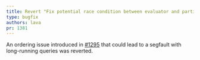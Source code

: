 ```yaml
---
title: Revert "Fix potential race condition between evaluator and partition"
type: bugfix
authors: lava
pr: 1381
---
```


An ordering issue introduced in
[#1295](https://github.com/tenzir/vast/pull/1295) that could lead to a segfault
with long-running queries was reverted.
